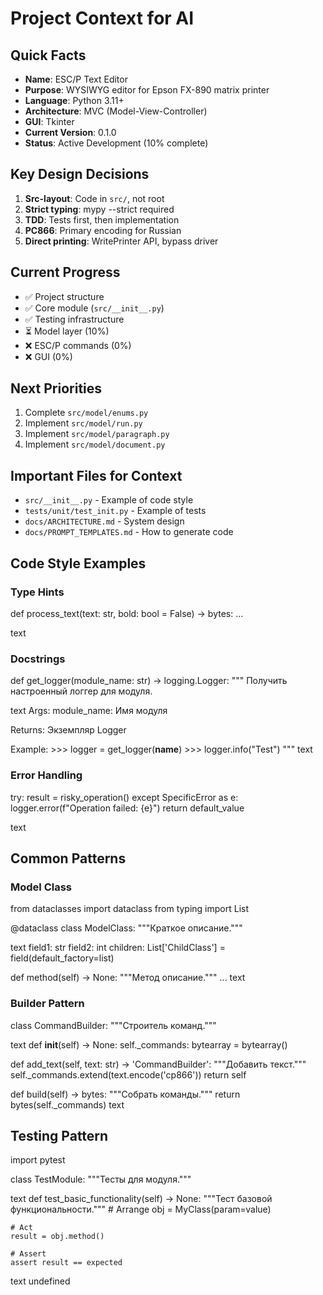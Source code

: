 # Project Context for AI

## Quick Facts
- **Name**: ESC/P Text Editor
- **Purpose**: WYSIWYG editor for Epson FX-890 matrix printer
- **Language**: Python 3.11+
- **Architecture**: MVC (Model-View-Controller)
- **GUI**: Tkinter
- **Current Version**: 0.1.0
- **Status**: Active Development (10% complete)

## Key Design Decisions
1. **Src-layout**: Code in `src/`, not root
2. **Strict typing**: mypy --strict required
3. **TDD**: Tests first, then implementation
4. **PC866**: Primary encoding for Russian
5. **Direct printing**: WritePrinter API, bypass driver

## Current Progress
- ✅ Project structure
- ✅ Core module (`src/__init__.py`)
- ✅ Testing infrastructure
- ⏳ Model layer (10%)
- ❌ ESC/P commands (0%)
- ❌ GUI (0%)

## Next Priorities
1. Complete `src/model/enums.py`
2. Implement `src/model/run.py`
3. Implement `src/model/paragraph.py`
4. Implement `src/model/document.py`

## Important Files for Context
- `src/__init__.py` - Example of code style
- `tests/unit/test_init.py` - Example of tests
- `docs/ARCHITECTURE.md` - System design
- `docs/PROMPT_TEMPLATES.md` - How to generate code

## Code Style Examples

### Type Hints
def process_text(text: str, bold: bool = False) -> bytes:
...

text

### Docstrings
def get_logger(module_name: str) -> logging.Logger:
"""
Получить настроенный логгер для модуля.

text
Args:
    module_name: Имя модуля

Returns:
    Экземпляр Logger

Example:
    >>> logger = get_logger(__name__)
    >>> logger.info("Test")
"""
text

### Error Handling
try:
result = risky_operation()
except SpecificError as e:
logger.error(f"Operation failed: {e}")
return default_value

text

## Common Patterns

### Model Class
from dataclasses import dataclass
from typing import List

@dataclass
class ModelClass:
"""Краткое описание."""

text
field1: str
field2: int
children: List['ChildClass'] = field(default_factory=list)

def method(self) -> None:
    """Метод описание."""
    ...
text

### Builder Pattern
class CommandBuilder:
"""Строитель команд."""

text
def __init__(self) -> None:
    self._commands: bytearray = bytearray()

def add_text(self, text: str) -> 'CommandBuilder':
    """Добавить текст."""
    self._commands.extend(text.encode('cp866'))
    return self

def build(self) -> bytes:
    """Собрать команды."""
    return bytes(self._commands)
text

## Testing Pattern
import pytest

class TestModule:
"""Тесты для модуля."""

text
def test_basic_functionality(self) -> None:
    """Тест базовой функциональности."""
    # Arrange
    obj = MyClass(param=value)

    # Act
    result = obj.method()

    # Assert
    assert result == expected
text
undefined
